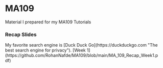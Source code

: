 # MA109
Material I prepared for my MA109 Tutorials

<h3 align="left">Recap Slides</h3>
My favorite search engine is [Duck Duck Go](https://duckduckgo.com "The best search engine for privacy").
[Week 1](https://github.com/RohanNafde/MA109/blob/main/MA_109_Recap_Week1.pdf)
